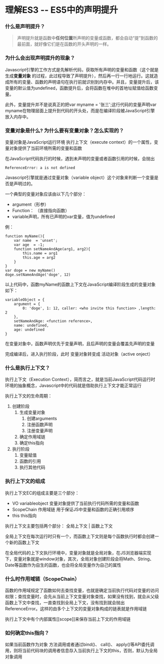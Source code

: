  # 理解ES3 --  ES5中的声明提升
 
 
 ### 什么是声明提升？
 

> 声明提升就是函数中**任何位置**所声明的变量或函数，都会自动“提”到函数的最前面，就好像它们是在函数的开头声明的一样。 

### 为什么会出现声明提升的现象？


Javascript引擎的工作方式是先解析代码，获取所有声明的变量和函数（这个就是生成**变量对象** 的过程，此过程导致了声明提升），然后再一行一行地运行。这就造成所有的变量、函数的声明语句在执行前就识别到内存中。并且，变量提升后，该变量的默认值为undefined，函数提升后，会将函数在堆中的首地址赋值给函数变量。

此外，变量提升并不是说真正的把var myname = '张三';这行代码的变量声明var myname在物理层面上提升到代码的开头处，而是在编译阶段被JavaScript引擎放入内存中。

### 变量对象是什么? 为什么要有变量对象？怎么实现的？

变量对象是JavaScript运行环境 执行上下文（execute context）的一个属性，变量对象提供了当前环境所需的变量和函数

在JavaScript代码执行的时候，遇到未声明的变量或者函数引用的时候，会抛出
```
ReferenceError: a is not defined
```
Javascript引擎就是通过变量对象（variable object）这个对象来判断一个变量是否是声明过的。

一个典型的变量对象应该由以下几个部分：
- argument（形参）
- Function： （直接指向函数）
- variable声明，所有已声明的var变量，值为undefined

例：
~~~
function myName(){
    var name  = 'unset';
    var age  = -1;
    function setNameAndAge(arg1, arg2){
        this.name = arg1
        this.age = arg2
    }
}
var doge = new myName()
doge.setNameAndAge('doge', 12)
~~~
以上代码中，函数myName的函数上下文在JavaScript编译阶段生成的变量对象如下：
```
variableObject = {
    argument = {
        0: 'doge', 1: 12, caller: <who invite this function> ,length: 2
    },
    setNameAndAge: <function reference>,
    name: undefined,
    age: undefined
}
```
在变量对象中，函数声明优先于变量声明，且后声明的变量会覆盖先声明的变量

完成编译后，进入执行阶段，此时 变量对象转变成 活动对象（active onject）     
        
### 什么是执行上下文？

执行上下文（Execution Context），简而言之，就是当前JavaScript代码运行时环境的抽象概念，Javascript中的代码就是借助执行上下文才能正常运行

执行上下文的生命周期： 
1. 创建阶段
   1. 生成变量对象
      1. 创建arguments
      2. 注册函数声明
      3. 注册变量声明
   2. 确定作用域链
   3. 确定this指向
2. 执行阶段
   1. 变量赋值
   2. 函数的引用
   3. 执行其他代码

### 执行上下文的组成

执行上下文EC的组成主要是三个部分：
- VO            variableobject 变量对象提供了当前执行代码所需的变量和函数
- ScopeChain    作用域链 用于保证JS中变量和函数的正确引用顺序
- this          this指向 

执行上下文主要包括两个部分： 全局上下文 | 函数上下文

全局上下文在每次运行时只有一个，而函数上下文则是每个函数执行时都会创建一个新的函数上下文

在全局代码的上下文执行环境中，变量对象就是全局对象，在JS浏览器端实现下，变量对象就是window对象，其次，全局对象创建阶段会将Math、String、Date等函数作为自生的函数，也会将全局变量作为自己的属性

### 什么时作用域链（ScopeChain）

函数的作用域规定了函数如何去查找变量，也就是确定当前执行代码对变量的访问权限；查找变量时，会先从当前上下文变量对象查找，如果没有找到，就会从父级函数上下文中查找，一直查找到全局上下文，没有找到就会抛出ReferenceError。这样的由多个上下文的变量对象构成的链表就是作用域链

执行上下文中有个内部属性[[scope]]来保存当前上下文的作用域链

### 如何确定this指向？

如果当前函数作为对象 方法调用或者通过bind()、 call()、 apply()等API委托调用，则将当前代码块的调用者信息存入当前执行上下文的this，否则，默认为全局对象调用